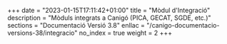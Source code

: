 +++
date        = "2023-01-15T17:11:42+01:00"
title       = "Mòdul d'Integració"
description = "Mòduls integrats a Canigó (PICA, GECAT, SGDE, etc.)"
sections    = "Documentació Versió 3.8"
enllac		= "/canigo-documentacio-versions-38/integracio"
no_index 	= true
weight 		= 2
+++
